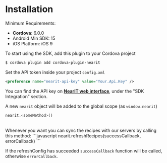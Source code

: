 # Installation

Minimum Requirements:

- **Cordova**: 6.0.0
- Android Min SDK: 15
- iOS Platform: iOS 9

To start using the SDK, add this plugin to your Cordova project

```bash
$ cordova plugin add cordova-plugin-nearit
```

Set the API token inside your project `config.xml`
```xml
<preference name="nearit-api-key" value="Your.Api.Key" />
```
You can find the API key on <a href="https://go.nearit.com/" target="_blank">**NearIT web interface**</a>, under the "SDK Integration" section.

A new `nearit` object will be added to the global scope (as `window.nearit`)
```javascript
nearit.<someMethod>()
```

<br>
Whenever you want you can sync the recipes with our servers by calling this method:
```javascript
nearit.refreshRecipes(successCallback, errorCallback)
```

If the refreshConfig has succeeded `successCallback` function will be called, otherwise `errorCallback`.
